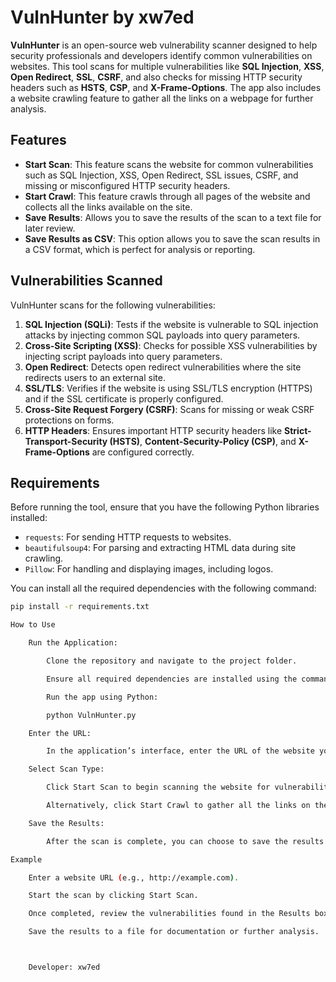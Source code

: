 # VulnHunter by xw7ed

**VulnHunter** is an open-source web vulnerability scanner designed to help security professionals and developers identify common vulnerabilities on websites. This tool scans for multiple vulnerabilities like **SQL Injection**, **XSS**, **Open Redirect**, **SSL**, **CSRF**, and also checks for missing HTTP security headers such as **HSTS**, **CSP**, and **X-Frame-Options**. The app also includes a website crawling feature to gather all the links on a webpage for further analysis.

## Features

- **Start Scan**: This feature scans the website for common vulnerabilities such as SQL Injection, XSS, Open Redirect, SSL issues, CSRF, and missing or misconfigured HTTP security headers.
- **Start Crawl**: This feature crawls through all pages of the website and collects all the links available on the site.
- **Save Results**: Allows you to save the results of the scan to a text file for later review.
- **Save Results as CSV**: This option allows you to save the scan results in a CSV format, which is perfect for analysis or reporting.

## Vulnerabilities Scanned

VulnHunter scans for the following vulnerabilities:

1. **SQL Injection (SQLi)**: Tests if the website is vulnerable to SQL injection attacks by injecting common SQL payloads into query parameters.
2. **Cross-Site Scripting (XSS)**: Checks for possible XSS vulnerabilities by injecting script payloads into query parameters.
3. **Open Redirect**: Detects open redirect vulnerabilities where the site redirects users to an external site.
4. **SSL/TLS**: Verifies if the website is using SSL/TLS encryption (HTTPS) and if the SSL certificate is properly configured.
5. **Cross-Site Request Forgery (CSRF)**: Scans for missing or weak CSRF protections on forms.
6. **HTTP Headers**: Ensures important HTTP security headers like **Strict-Transport-Security (HSTS)**, **Content-Security-Policy (CSP)**, and **X-Frame-Options** are configured correctly.

## Requirements

Before running the tool, ensure that you have the following Python libraries installed:

- `requests`: For sending HTTP requests to websites.
- `beautifulsoup4`: For parsing and extracting HTML data during site crawling.
- `Pillow`: For handling and displaying images, including logos.

You can install all the required dependencies with the following command:

```bash
pip install -r requirements.txt

How to Use

    Run the Application:

        Clone the repository and navigate to the project folder.

        Ensure all required dependencies are installed using the command above.

        Run the app using Python:

        python VulnHunter.py

    Enter the URL:

        In the application’s interface, enter the URL of the website you want to scan in the "Enter URL" field.

    Select Scan Type:

        Click Start Scan to begin scanning the website for vulnerabilities.

        Alternatively, click Start Crawl to gather all the links on the website.

    Save the Results:

        After the scan is complete, you can choose to save the results as a text file or a CSV file using the Save Results or Save Results as CSV buttons.

Example

    Enter a website URL (e.g., http://example.com).

    Start the scan by clicking Start Scan.

    Once completed, review the vulnerabilities found in the Results box.

    Save the results to a file for documentation or further analysis.



    Developer: xw7ed

